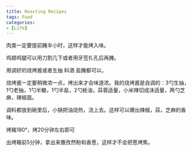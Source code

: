 ```yaml
---
title: Roasting Recipes
tags: Food
categories:
- [Life]
---
```


肉类一定要提前腌半小时，这样才能烤入味。

鸡翅鸡腿可以用刀割几下或者用牙签扎孔后再腌。

用调好的烧烤酱或者生抽 料酒 盐腌都可以。

烧烤酱一定要稍微浓一点，烤出来才会味道浓。我的烧烤酱是自调的：3勺生抽，1勺老抽，1勺半糖，1勺半盐，2勺蚝油，蒜蓉适量，小米辣切成沫适量，两勺芝麻，辣椒面。

调料都放到碗里后，小锅把油烧热，浇上去。这样可以爆出辣椒，蒜，芝麻的香味。



烤箱180°，烤20分钟左右即可



出烤箱前5分钟，拿出来撒孜然粉和香葱，这样才不会把葱烤焦。

